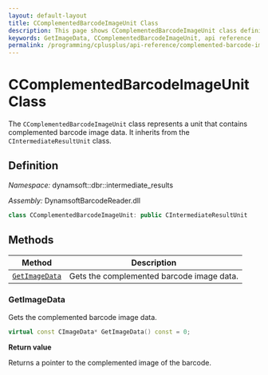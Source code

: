 ```yaml
---
layout: default-layout
title: CComplementedBarcodeImageUnit Class
description: This page shows CComplementedBarcodeImageUnit class definition of Dynamsoft Barcode Reader SDK C++ Edition.
keywords: GetImageData, CComplementedBarcodeImageUnit, api reference
permalink: /programming/cplusplus/api-reference/complemented-barcode-image-unit.html
---
```

# CComplementedBarcodeImageUnit Class
The `CComplementedBarcodeImageUnit` class represents a unit that contains complemented barcode image data. It inherits from the `CIntermediateResultUnit` class.

## Definition

*Namespace:* dynamsoft::dbr::intermediate_results

*Assembly:* DynamsoftBarcodeReader.dll

```cpp
class CComplementedBarcodeImageUnit: public CIntermediateResultUnit
```

## Methods

| Method                            | Description |
|-----------------------------------|-------------|
| [`GetImageData`](#getimagedata)           | Gets the complemented barcode image data.|


### GetImageData

Gets the complemented barcode image data.

```cpp
virtual const CImageData* GetImageData() const = 0;
```

**Return value**

Returns a pointer to the complemented image of the barcode.
